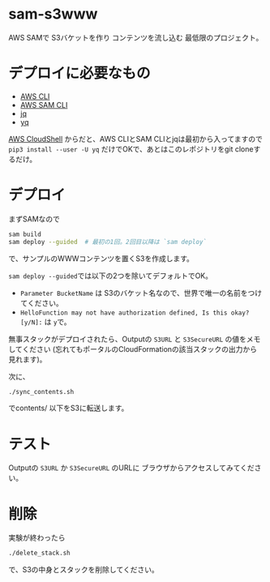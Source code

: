 # sam-s3www

AWS SAMで
S3バケットを作り
コンテンツを流し込む
最低限のプロジェクト。


# デプロイに必要なもの

* [AWS CLI](https://docs.aws.amazon.com/ja_jp/cli/latest/userguide/install-cliv2.html)
* [AWS SAM CLI](https://docs.aws.amazon.com/ja_jp/serverless-application-model/latest/developerguide/serverless-sam-cli-install-linux.html)
* [jq](https://stedolan.github.io/jq/download/)
* [yq](https://github.com/kislyuk/yq)

[AWS CloudShell](https://aws.amazon.com/jp/blogs/news/aws-cloudshell-command-line-access-to-aws-resources/)
からだと、AWS CLIとSAM CLIとjqは最初から入ってますので
`pip3 install --user -U yq`
だけでOKで、あとはこのレポジトリをgit cloneするだけ。


# デプロイ

まずSAMなので

```sh
sam build
sam deploy --guided  # 最初の1回。2回目以降は `sam deploy`
```
で、サンプルのWWWコンテンツを置くS3を作成します。

`sam deploy --guided`では以下の2つを除いてデフォルトでOK。

* `Parameter BucketName` は S3のバケット名なので、世界で唯一の名前をつけてください。
* `HelloFunction may not have authorization defined, Is this okay? [y/N]:` は `y`で。

無事スタックがデプロイされたら、Outputの
`S3URL` と `S3SecureURL` の値をメモしてください
(忘れてもポータルのCloudFormationの該当スタックの出力から見れます)。

次に、

```sh
./sync_contents.sh
```
でcontents/ 以下をS3に転送します。


# テスト

Outputの `S3URL` か `S3SecureURL` のURLに
ブラウザからアクセスしてみてください。


# 削除

実験が終わったら
```sh
./delete_stack.sh
```
で、S3の中身とスタックを削除してください。
